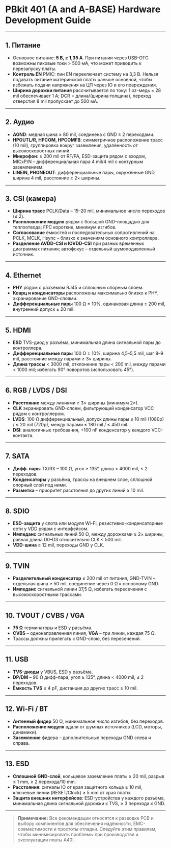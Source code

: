 # PBkit 401 (A and A-BASE) Hardware Development Guide


---

## 1. Питание 
- Основное питание: **5 В, ≥ 1,35 А**. При питании через USB-OTG возможны пиковые токи > 500 мА, что может приводить к перезапуску платы.  
- **Контроль EN** PMIC: пин EN переключает систему на 3,3 В. Нельзя подавать питание материнской платы раньше основной, чтобы избежать подачи напряжения на ЦП через IO и его повреждения.  
- **Ширина дорожки питания** рассчитывается по току: 1 oz-медь × 28 mil обеспечивает 1 А; DCR = длина/(ширина·толщина), переход отверстия 8 mil пропускает до 500 мА.

---

## 2. Аудио 
- **AGND**: медная шина ≥ 80 mil, соединена с GND ≥ 2 переходами.  
- **HPOUTL/R, HPCOM, HPCOMFB**: симметричное расположение трасс (10 mil), группировка вокруг заземления, удалённость от высокоскоростных линий.  
- **Микрофон**: ≥ 200 mil от RF/PA, ESD-защита рядом с входом, MICxP/N – дифференциальная пара 4 mil/4 mil с контурным заземлением.  
- **LINEIN, PHONEOUT**: дифференциальные пары, окружённые GND, ширина 4 mil, расстояние ≥ 2× ширины.

---

## 3. CSI (камера) 
- **Ширина трасс** PCLK/Data – 15–20 mil, минимальное число переходов (≤ 2).  
- **Расположение модуля** рядом с большой GND-площадью для теплоотвода; FPC короткие, минимум изгибов.  
- **Согласование** ёмкостей и последовательных сопротивлений на PCLK, MCLK, Hsync – близко к значениям основного контроллера.  
- **Разделение AVDD-CSI и IOVDD-CSI** при разных временных диаграммах питания; автофокус – отдельный шумоподавленный источник.

---

## 4. Ethernet 
- **PHY** рядом с разъёмом RJ45 и сплошным опорным слоем.  
- **Кварц и конденсаторы** расположены максимально близко к PHY, экранирование GND-слоями.  
- **Дифференциальные пары** 100 Ω ± 10%, одинаковая длина ± 200 mil, внутренний допуск ± 20 mil.

---

## 5. HDMI 
- **ESD** TVS-диод у разъёма, минимальная длина сигнальной пары до контроллера.  
- **Дифференциальные пары** 100 Ω ± 10%, ширина 4,5–5,5 mil, шаг 8–9 mil, расстояние между парами ≥ 3× ширины.  
- **Длина трассы** < 3000 mil, отклонение пары < 200 mil, между парами < 1000 mil; избегать 90° поворотов (использовать 45°).

---

## 6. RGB / LVDS / DSI 
- **Расстояние** между линиями ≥ 3× ширины (минимум 2×).  
- **CLK** экранировать GND-слоем, фильтрующий конденсатор VCC рядом с контроллером.  
- **LVDS**: 100 Ω дифференциальный, допуск длины пары ≤ 10 mil (1080p) / ≤ 20 mil (720p), между парами ≤ 180 mil / ≤ 450 mil.  
- **DSI**: аналогичные требования, +100 nF конденсатор у каждого VCC-контакта.

---

## 7. SATA 
- **Дифф. пары** TX/RX – 100 Ω, угол ≥ 135°, длина < 4000 mil, ≤ 2 переходов.  
- **Конденсаторы** у разъёма, трассы на внешнем слое, сплошной опорный слой под ними.  
- **Разметка** – приоритет расстояния до других линий ≥ 10 mil.

---

## 8. SDIO 
- **ESD-защита** у слота или модуля Wi-Fi, резистивно-конденсаторные сети у VDD рядом с интерфейсом.  
- **Импеданс** сигнальных линий 50 Ω, между дорожками ≥ 2× ширины, равная длина D0–D3 относительно CLK < 500 mil.  
- **VDD-шина** ≥ 12 mil, переходы GND у CLK.

---

## 9. TVIN 
- **Разделительный конденсатор** ≤ 200 mil от питания, GND-TVIN – отдельная шина ≥ 50 mil, соединение через 0 Ω к основному GND.  
- **Импеданс** сигнальной линии 37,5 Ω, избегать пересечения с высокоскоростными трассами.

---

## 10. TVOUT / CVBS / VGA 
- **75 Ω** терминаторы и ESD у разъёма.  
- **CVBS** – однонаправленная линия, **VGA** – три линии, каждая 75 Ω.  
- Трассы должны прилегать к GND-слою, без пересечений.

---

## 11. USB
- **TVS-диоды** у VBUS, ESD у разъёма.  
- **DP/DM** – 90 Ω дифф-пара, угол ≥ 135°, длина < 4000 mil, ≤ 2 переходов.  
- **Ёмкость TVS** ≤ 4 pF, дистанция до других трасс ≥ 10 mil.

---

## 12. Wi-Fi / BT 
- **Антенный фидер** 50 Ω, минимальное число изгибов, без переходов.  
- **Расположение модуля** вдали от шумных источников (LCD, моторы, динамики).  
- **Заземление** фидера – дополнительные переходы GND слева и справа.

---

## 13. ESD 
- **Сплошной GND-слой**, кольцевое заземление платы ≥ 20 mil, разрыв ≤ 1 mm, ≥ 2 перехода/10 mm.  
- **Расстояния**: сигналы IO от края защитного кольца ≥ 10 mil, ключевые линии (RESET/Clock) ≥ 5 mm от края платы.  
- **Защита внешних интерфейсов**: ESD-устройства у каждого разъёма, минимальная длина сигнальной дорожки к TVS, ≥ 3 перехода к GND.

---

> **Примечание:** Все рекомендации относятся к разводке PCB и выбору компонентов для обеспечения надёжности, EMC-совместимости и простоты отладки. Следуйте этим правилам, чтобы минимизировать проблемы при производстве и эксплуатации платы A40I.
